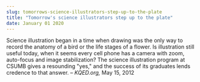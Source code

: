 ```yaml
---
slug: tomorrows-science-illustrators-step-up-to-the-plate
title: "Tomorrow's science illustrators step up to the plate"
date: January 01 2020
---
```


<p>Science illustration began in a time when drawing was the only way to record the anatomy of a bird or the life stages of a flower. Is illustration still useful today, when it seems every cell phone has a camera with zoom, auto-focus and image stabilization? The science illustration program at CSUMB gives a resounding "yes," and the success of its graduates lends credence to that answer. – <em>KQED.org,</em> May 15, 2012
</p>

